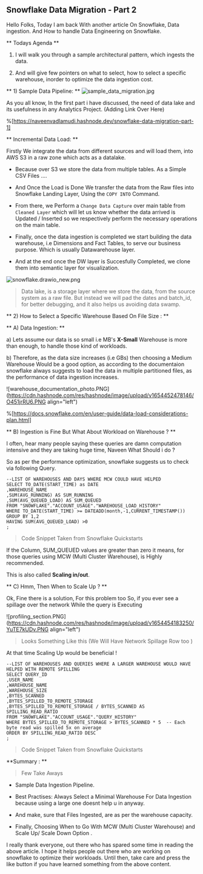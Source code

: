 ## Snowflake Data Migration - Part 2

Hello Folks, Today I am back With another article On Snowflake, Data ingestion. And How to handle Data Engineering on Snowflake.

** Todays Agenda **
 

1. I will walk you through a sample architectural pattern, which ingests the data.

2. And will give few pointers on what to select, how to select a specific warehouse, inorder to optimize the data ingestion cost.
 


** 1) Sample Data Pipeline: **
![sample_data_migration.jpg](https://cdn.hashnode.com/res/hashnode/image/upload/v1629040504143/9cjowagQu.jpeg)

As you all know, In the first part i have discussed, the need of data lake and its usefulness in any Analytics Project. (Adding Link Over Here)


%[https://naveenvadlamudi.hashnode.dev/snowflake-data-migration-part-1]

** Incremental Data Load:  ** 

Firstly We integrate the data from different sources and will load them, into AWS S3 in a raw zone which acts as a datalake.

- Because over S3 we store the data from multiple tables. As a Simple CSV Files ....

- And Once the Load is Done We transfer the data from the Raw files into Snowflake Landing Layer, Using the ``COPY INTO`` Command.

- From there, we Perform a ```Change Data Capture``` over main table from ```Cleaned Layer``` which will let us know whether the data arrived is Updated / Inserted so we respectively perform the necessary operations on the main table.

- Finally, once the data ingestion is completed we start building the data warehouse, i.e Dimensions and Fact Tables, to serve our business purpose. Which is usually Datawarehouse layer.

- And at the end once the DW layer is Succesfully Completed, we clone them into semantic layer for visualization.



![snowflake.drawio_new.png](https://cdn.hashnode.com/res/hashnode/image/upload/v1648998091770/LSyZo-OFk.png)


> Data lake, is a storage layer where we store the data, from the source system as a raw file. But instead we will pad the dates and batch_id, for better debugging, and it also helps us avoiding data swamp.


** 2) How to Select a Specific Warehouse Based On File Size : **

** A) Data Ingestion: **

a) Lets assume our data is so small i.e MB's **X-Small** Warehouse is more than enough, to handle those kind of workloads.

b) Therefore, as the data size increases (i.e GBs) then choosing a Medium Warehouse Would be a good option, as according to the documentaion snowflake always suggests to load the data in multiple partitioned files, as the performance of data ingestion increases.

![warehouse_documentation_photo.PNG](https://cdn.hashnode.com/res/hashnode/image/upload/v1654452478146/O451jrRU6.PNG align="left")

%[https://docs.snowflake.com/en/user-guide/data-load-considerations-plan.html]

** B) Ingestion is Fine But What About Workload on Warehouse ? **

I often, hear many people saying these queries are damn computation intensive and they are taking huge time, Naveen What Should i do ?

So as per the performance optimization, snowflake suggests us to check via following Query.

```
--LIST OF WAREHOUSES AND DAYS WHERE MCW COULD HAVE HELPED
SELECT TO_DATE(START_TIME) as DATE
,WAREHOUSE_NAME
,SUM(AVG_RUNNING) AS SUM_RUNNING
,SUM(AVG_QUEUED_LOAD) AS SUM_QUEUED
FROM "SNOWFLAKE"."ACCOUNT_USAGE"."WAREHOUSE_LOAD_HISTORY"
WHERE TO_DATE(START_TIME) >= DATEADD(month,-1,CURRENT_TIMESTAMP())
GROUP BY 1,2
HAVING SUM(AVG_QUEUED_LOAD) >0
;
```
> Code Snippet Taken from Snowflake Quickstarts 

If the Column, SUM_QUEUED values are greater than zero it means, for those queries using MCW (Multi Cluster Warehouse), is Highly recommended.

This is also called **Scaling in/out**.

** C) Hmm, Then When to Scale Up ? **

Ok, Fine there is a solution, For this problem too
So, if you ever see a spillage over the network While the query is Executing 


![profiling_section.PNG](https://cdn.hashnode.com/res/hashnode/image/upload/v1654454183250/YuTE7kUDv.PNG align="left")

> Looks Something Like this (We Will Have Network Spillage Row too ) 

At that time Scaling Up would be beneficial !

```
--LIST OF WAREHOUSES AND QUERIES WHERE A LARGER WAREHOUSE WOULD HAVE HELPED WITH REMOTE SPILLING
SELECT QUERY_ID
,USER_NAME
,WAREHOUSE_NAME
,WAREHOUSE_SIZE
,BYTES_SCANNED
,BYTES_SPILLED_TO_REMOTE_STORAGE
,BYTES_SPILLED_TO_REMOTE_STORAGE / BYTES_SCANNED AS SPILLING_READ_RATIO
FROM "SNOWFLAKE"."ACCOUNT_USAGE"."QUERY_HISTORY"
WHERE BYTES_SPILLED_TO_REMOTE_STORAGE > BYTES_SCANNED * 5  -- Each byte read was spilled 5x on average
ORDER BY SPILLING_READ_RATIO DESC
;
```
> Code Snippet Taken from Snowflake Quickstarts 


**Summary : **

> Few Take Aways     
       
- Sample Data Ingestion Pipeline.
   
- Best Practises: 
  Always Select a Minimal Warehouse For Data Ingestion because using a large one doesnt help u in anyway.

- And make, sure that Files Ingested, are as per the warehouse capacity.

- Finally, Choosing When to Go With MCW (Multi Cluster Warehouse) and Scale Up/ Scale Down Option .


I really thank everyone, out there who has spared some time in reading the above article.
I hope it helps people out there who are working on snowflake to optimize their workloads.
Until then, take care and press the like button if you have learned something from the above content.














